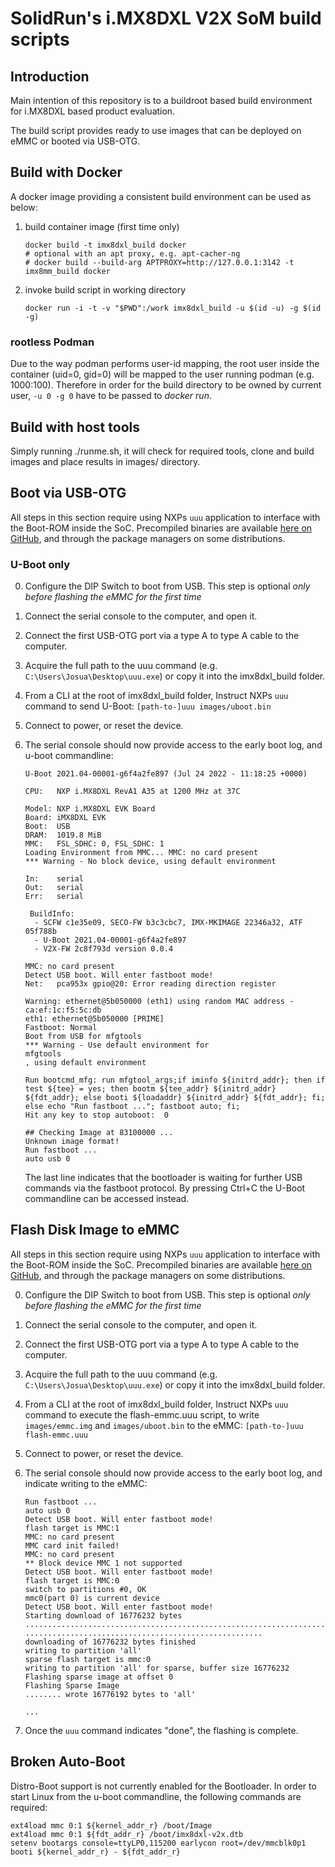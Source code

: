 # SolidRun's i.MX8DXL V2X SoM build scripts

## Introduction
Main intention of this repository is to a buildroot based build environment for i.MX8DXL based product evaluation.

The build script provides ready to use images that can be deployed on eMMC or booted via USB-OTG.

## Build with Docker
A docker image providing a consistent build environment can be used as below:

1. build container image (first time only)
   ```
   docker build -t imx8dxl_build docker
   # optional with an apt proxy, e.g. apt-cacher-ng
   # docker build --build-arg APTPROXY=http://127.0.0.1:3142 -t imx8mm_build docker
   ```
2. invoke build script in working directory
   ```
   docker run -i -t -v "$PWD":/work imx8dxl_build -u $(id -u) -g $(id -g)
   ```

### rootless Podman

Due to the way podman performs user-id mapping, the root user inside the container (uid=0, gid=0) will be mapped to the user running podman (e.g. 1000:100).
Therefore in order for the build directory to be owned by current user, `-u 0 -g 0` have to be passed to *docker run*.

## Build with host tools
Simply running ./runme.sh, it will check for required tools, clone and build images and place results in images/ directory.

## Boot via USB-OTG

All steps in this section require using NXPs `uuu` application to interface with the Boot-ROM inside the SoC. Precompiled binaries are available [here on GitHub](https://github.com/NXPmicro/mfgtools/releases), and through the package managers on some distributions.

### U-Boot only

0. Configure the DIP Switch to boot from USB. This step is optional *only before flashing the eMMC for the first time*
1. Connect the serial console to the computer, and open it.
2. Connect the first USB-OTG port via a type A to type A cable to the computer.
3. Acquire the full path to the uuu command (e.g. `C:\Users\Josua\Desktop\uuu.exe`) or copy it into the imx8dxl_build folder.
4. From a CLI at the root of imx8dxl_build folder, Instruct NXPs `uuu` command to send U-Boot:
   `[path-to-]uuu images/uboot.bin`
5. Connect to power, or reset the device.
6. The serial console should now provide access to the early boot log, and u-boot commandline:

       U-Boot 2021.04-00001-g6f4a2fe897 (Jul 24 2022 - 11:18:25 +0000)

       CPU:   NXP i.MX8DXL RevA1 A35 at 1200 MHz at 37C

       Model: NXP i.MX8DXL EVK Board
       Board: iMX8DXL EVK
       Boot:  USB
       DRAM:  1019.8 MiB
       MMC:   FSL_SDHC: 0, FSL_SDHC: 1
       Loading Environment from MMC... MMC: no card present
       *** Warning - No block device, using default environment

       In:    serial
       Out:   serial
       Err:   serial

        BuildInfo:
         - SCFW c1e35e09, SECO-FW b3c3cbc7, IMX-MKIMAGE 22346a32, ATF 05f788b
         - U-Boot 2021.04-00001-g6f4a2fe897
         - V2X-FW 2c8f793d version 0.0.4

       MMC: no card present
       Detect USB boot. Will enter fastboot mode!
       Net:   pca953x gpio@20: Error reading direction register

       Warning: ethernet@5b050000 (eth1) using random MAC address - ca:ef:1c:f5:5c:db
       eth1: ethernet@5b050000 [PRIME]
       Fastboot: Normal
       Boot from USB for mfgtools
       *** Warning - Use default environment for                                mfgtools
       , using default environment

       Run bootcmd_mfg: run mfgtool_args;if iminfo ${initrd_addr}; then if test ${tee} = yes; then bootm ${tee_addr} ${initrd_addr} ${fdt_addr}; else booti ${loadaddr} ${initrd_addr} ${fdt_addr}; fi; else echo "Run fastboot ..."; fastboot auto; fi;
       Hit any key to stop autoboot:  0

       ## Checking Image at 83100000 ...
       Unknown image format!
       Run fastboot ...
       auto usb 0

   The last line indicates that the bootloader is waiting for further USB commands via the fastboot protocol. By pressing Ctrl+C the U-Boot commandline can be accessed instead.

## Flash Disk Image to eMMC

All steps in this section require using NXPs `uuu` application to interface with the Boot-ROM inside the SoC. Precompiled binaries are available [here on GitHub](https://github.com/NXPmicro/mfgtools/releases), and through the package managers on some distributions.

0. Configure the DIP Switch to boot from USB. This step is optional *only before flashing the eMMC for the first time*
1. Connect the serial console to the computer, and open it.
2. Connect the first USB-OTG port via a type A to type A cable to the computer.
3. Acquire the full path to the uuu command (e.g. `C:\Users\Josua\Desktop\uuu.exe`) or copy it into the imx8dxl_build folder.
4. From a CLI at the root of imx8dxl_build folder, Instruct NXPs `uuu` command to execute the flash-emmc.uuu script, to write `images/emmc.img` and `images/uboot.bin` to the eMMC:
   `[path-to-]uuu flash-emmc.uuu`
5. Connect to power, or reset the device.
6. The serial console should now provide access to the early boot log, and indicate writing to the eMMC:

       Run fastboot ...
       auto usb 0
       Detect USB boot. Will enter fastboot mode!
       flash target is MMC:1
       MMC: no card present
       MMC card init failed!
       MMC: no card present
       ** Block device MMC 1 not supported
       Detect USB boot. Will enter fastboot mode!
       flash target is MMC:0
       switch to partitions #0, OK
       mmc0(part 0) is current device
       Detect USB boot. Will enter fastboot mode!
       Starting download of 16776232 bytes
       ..........................................................................
       .....................................................
       downloading of 16776232 bytes finished
       writing to partition 'all'
       sparse flash target is mmc:0
       writing to partition 'all' for sparse, buffer size 16776232
       Flashing sparse image at offset 0
       Flashing Sparse Image
       ........ wrote 16776192 bytes to 'all'

       ...

7. Once the `uuu` command indicates "done", the flashing is complete.

## Broken Auto-Boot

Distro-Boot support is not currently enabled for the Bootloader.
In order to start Linux from the u-boot commandline, the following commands are required:

    ext4load mmc 0:1 ${kernel_addr_r} /boot/Image
    ext4load mmc 0:1 ${fdt_addr_r} /boot/imx8dxl-v2x.dtb
    setenv bootargs console=ttyLP0,115200 earlycon root=/dev/mmcblk0p1
    booti ${kernel_addr_r} - ${fdt_addr_r}
